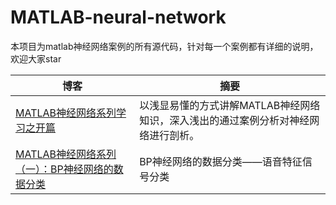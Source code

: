 # MATLAB-neural-network

本项目为matlab神经网络案例的所有源代码，针对每一个案例都有详细的说明，欢迎大家star

博客     | 摘要
-------- | -----
[MATLAB神经网络系列学习之开篇](https://fightingmanwyj.blog.csdn.net/article/details/115695474)  | 以浅显易懂的方式讲解MATLAB神经网络知识，深入浅出的通过案例分析对神经网络进行剖析。
[MATLAB神经网络系列（一）：BP神经网络的数据分类](https://fightingmanwyj.blog.csdn.net/article/details/118296996)   | BP神经网络的数据分类——语音特征信号分类
